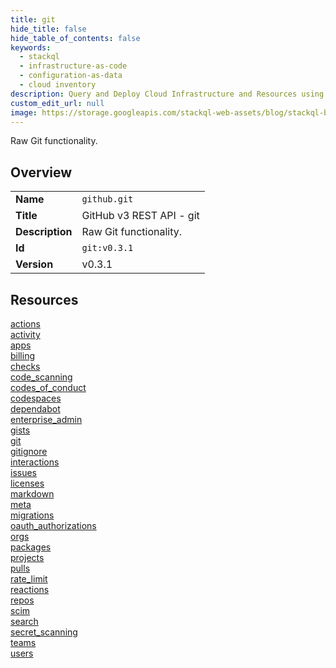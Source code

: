 ```yaml
---
title: git
hide_title: false
hide_table_of_contents: false
keywords:
  - stackql
  - infrastructure-as-code
  - configuration-as-data
  - cloud inventory
description: Query and Deploy Cloud Infrastructure and Resources using SQL
custom_edit_url: null
image: https://storage.googleapis.com/stackql-web-assets/blog/stackql-blog-post-featured-image.png
---
```

Raw Git functionality.  
    

## Overview
<table><tbody>
<tr><td><b>Name</b></td><td><code>github.git</code></td></tr>
<tr><td><b>Title</b></td><td>GitHub v3 REST API - git</td></tr>
<tr><td><b>Description</b></td><td>Raw Git functionality.</td></tr>
<tr><td><b>Id</b></td><td><code>git:v0.3.1</code></td></tr>
<tr><td><b>Version</b></td><td>v0.3.1</td></tr>
</tbody></table>

## Resources
<div class="row">
<div class="providerDocColumn">
<a href="/docs/providers/github/git/actions">actions</a><br />
<a href="/docs/providers/github/git/activity">activity</a><br />
<a href="/docs/providers/github/git/apps">apps</a><br />
<a href="/docs/providers/github/git/billing">billing</a><br />
<a href="/docs/providers/github/git/checks">checks</a><br />
<a href="/docs/providers/github/git/code_scanning">code_scanning</a><br />
<a href="/docs/providers/github/git/codes_of_conduct">codes_of_conduct</a><br />
<a href="/docs/providers/github/git/codespaces">codespaces</a><br />
<a href="/docs/providers/github/git/dependabot">dependabot</a><br />
<a href="/docs/providers/github/git/enterprise_admin">enterprise_admin</a><br />
<a href="/docs/providers/github/git/gists">gists</a><br />
<a href="/docs/providers/github/git/git">git</a><br />
<a href="/docs/providers/github/git/gitignore">gitignore</a><br />
<a href="/docs/providers/github/git/interactions">interactions</a><br />
<a href="/docs/providers/github/git/issues">issues</a><br />
<a href="/docs/providers/github/git/licenses">licenses</a><br />
</div>
<div class="providerDocColumn">
<a href="/docs/providers/github/git/markdown">markdown</a><br />
<a href="/docs/providers/github/git/meta">meta</a><br />
<a href="/docs/providers/github/git/migrations">migrations</a><br />
<a href="/docs/providers/github/git/oauth_authorizations">oauth_authorizations</a><br />
<a href="/docs/providers/github/git/orgs">orgs</a><br />
<a href="/docs/providers/github/git/packages">packages</a><br />
<a href="/docs/providers/github/git/projects">projects</a><br />
<a href="/docs/providers/github/git/pulls">pulls</a><br />
<a href="/docs/providers/github/git/rate_limit">rate_limit</a><br />
<a href="/docs/providers/github/git/reactions">reactions</a><br />
<a href="/docs/providers/github/git/repos">repos</a><br />
<a href="/docs/providers/github/git/scim">scim</a><br />
<a href="/docs/providers/github/git/search">search</a><br />
<a href="/docs/providers/github/git/secret_scanning">secret_scanning</a><br />
<a href="/docs/providers/github/git/teams">teams</a><br />
<a href="/docs/providers/github/git/users">users</a><br />
</div>
</div>
